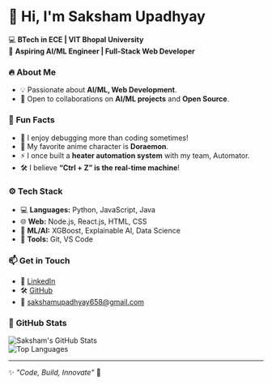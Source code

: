 # 👋 Hi, I'm Saksham Upadhyay  

💻 **BTech in ECE | VIT Bhopal University**  
🚀 **Aspiring AI/ML Engineer | Full-Stack Web Developer**  

### 🔥 **About Me**
- 💡 Passionate about **AI/ML, Web Development**.  
- 🌱 Open to collaborations on **AI/ML projects** and **Open Source**.  

### 🎉 **Fun Facts**
- 🤖 I enjoy debugging more than coding sometimes!  
- 🎥 My favorite anime character is **Doraemon**.  
- ⚡ I once built a **heater automation system** with my team, Automator.  
- 🛠️ I believe **“Ctrl + Z” is the real-time machine**!  

### ⚙️ **Tech Stack**
- 💻 **Languages:** Python, JavaScript, Java  
- 🌐 **Web:** Node.js, React.js, HTML, CSS  
- 🤖 **ML/AI:** XGBoost, Explainable AI, Data Science  
- 🔧 **Tools:** Git, VS Code  

### 📫 **Get in Touch**
- 💼 [LinkedIn](https://www.linkedin.com/in/saksham-upadhyay-81861b319/)
- 🛠️ [GitHub](https://github.com/Sakshamup)  
- 📧 sakshamupadhyay658@gmail.com 

### 🚀 **GitHub Stats**
![Saksham's GitHub Stats](https://github-readme-stats-sigma-five.vercel.app/api?username=Sakshamup&show_icons=true&theme=radical)  
![Top Languages](https://github-readme-stats-sigma-five.vercel.app/api/top-langs/?username=Sakshamup&layout=compact&theme=radical)  

---

✨ *"Code, Build, Innovate"* 🚀  

